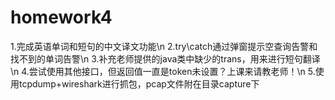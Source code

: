 # homework4
1.完成英语单词和短句的中文译文功能\n
2.try\catch通过弹窗提示空查询告警和找不到的单词告警\n
3.补充老师提供的java类中缺少的trans，用来进行短句翻译\n
4.尝试使用其他接口，但返回值一直是token未设置？上课来请教老师！\n
5.使用tcpdump+wireshark进行抓包，pcap文件附在目录capture下
